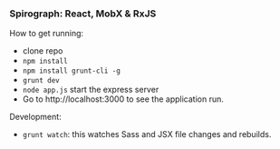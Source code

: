 ### Spirograph: React, MobX & RxJS

How to get running:
- clone repo
- `npm install`
- `npm install grunt-cli -g`
- `grunt dev`
- `node app.js` start the express server
- Go to http://localhost:3000 to see the application run. 

Development:
- `grunt watch`: this watches Sass and JSX file changes and rebuilds. 
